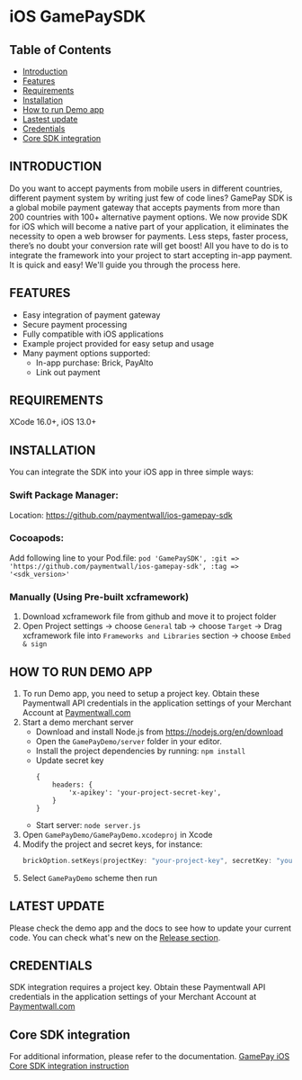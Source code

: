 # iOS GamePaySDK

## Table of Contents
- [Introduction](#introduction)
- [Features](#features)
- [Requirements](#requirements)
- [Installation](#installation)
- [How to run Demo app](#how-to-run-demo-app)
- [Lastest update](#lastest-update)
- [Credentials](#credentials)
- [Core SDK integration](#core-sdk-integration)

## INTRODUCTION
Do you want to accept payments from mobile users in different countries, different payment system by writing just few of code lines?
GamePay SDK is a global mobile payment gateway that accepts payments from more than 200 countries with 100+ alternative payment options. We now provide SDK for iOS which will become a native part of your application, it eliminates the necessity to open a web browser for payments. Less steps, faster process, there’s no doubt your conversion rate will get boost! All you have to do is to integrate the framework into your project to start accepting in-app payment. It is quick and easy! We'll guide you through the process here.

## FEATURES
- Easy integration of payment gateway
- Secure payment processing
- Fully compatible with iOS applications
- Example project provided for easy setup and usage
- Many payment options supported:
    - In-app purchase: Brick, PayAlto
    - Link out payment
    
## REQUIREMENTS
XCode 16.0+, iOS 13.0+

## INSTALLATION
You can integrate the SDK into your iOS app in three simple ways:
### Swift Package Manager:
Location: https://github.com/paymentwall/ios-gamepay-sdk
### Cocoapods:
Add following line to your Pod.file:
`pod 'GamePaySDK', :git => 'https://github.com/paymentwall/ios-gamepay-sdk', :tag => '<sdk_version>'`
### Manually (Using Pre-built xcframework)
1. Download xcframework file from github and move it to project folder
2. Open Project settings → choose `General` tab → choose `Target` → Drag xcframework file into `Frameworks and Libraries` section → choose `Embed & sign`

## HOW TO RUN DEMO APP
1. To run Demo app, you need to setup a project key. Obtain these Paymentwall API credentials in the application settings of your Merchant Account at [Paymentwall.com](http://paymentwall.com/)
2. Start a demo merchant server
    - Download and install Node.js from https://nodejs.org/en/download
    - Open the `GamePayDemo/server` folder in your editor.
    - Install the project dependencies by running: `npm install`
    - Update secret key
        ```nodejs
        {
            headers: {
                'x-apikey': 'your-project-secret-key',
            }
        }
        ```
    - Start server: `node server.js`
3. Open `GamePayDemo/GamePayDemo.xcodeproj` in Xcode
4. Modify the project and secret keys, for instance:
    ```swift
    brickOption.setKeys(projectKey: "your-project-key", secretKey: "your-project-secret-key")
    ```
5. Select `GamePayDemo` scheme then run

## LATEST UPDATE
Please check the demo app and the docs to see how to update your current code. You can check what's new on the [Release section](https://github.com/paymentwall/ios-gamepay-sdk/releases).


## CREDENTIALS
SDK integration requires a project key. Obtain these Paymentwall API credentials in the application settings of your Merchant Account at [Paymentwall.com](http://paymentwall.com/)

## Core SDK integration
For additional information, please refer to the documentation. [GamePay iOS Core SDK integration instruction](https://docs.terminal3.com/)
